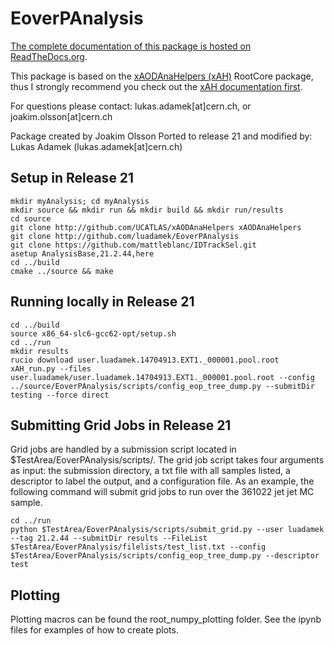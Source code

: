 # EoverPAnalysis
[The complete documentation of this package is hosted on ReadTheDocs.org](http://eoverp.readthedocs.io/en/latest/).

This package is based on the [xAODAnaHelpers (xAH)](https://github.com/UCATLAS/xAODAnaHelpers) RootCore package, thus I strongly recommend you check out the [xAH documentation first](https://xaodanahelpers.readthedocs.io/en/latest/).

For questions please contact: lukas.adamek[at]cern.ch, or joakim.olsson[at]cern.ch

Package created by Joakim Olsson
Ported to release 21 and modified by: Lukas Adamek (lukas.adamek[at]cern.ch)

## Setup in Release 21
```
mkdir myAnalysis; cd myAnalysis
mkdir source && mkdir run && mkdir build && mkdir run/results
cd source
git clone http://github.com/UCATLAS/xAODAnaHelpers xAODAnaHelpers
git clone http://github.com/luadamek/EoverPAnalysis
git clone https://github.com/mattleblanc/IDTrackSel.git
asetup AnalysisBase,21.2.44,here
cd ../build
cmake ../source && make
```

## Running locally in Release 21
```
cd ../build
source x86_64-slc6-gcc62-opt/setup.sh
cd ../run
mkdir results
rucio download user.luadamek.14704913.EXT1._000001.pool.root
xAH_run.py --files user.luadamek/user.luadamek.14704913.EXT1._000001.pool.root --config ../source/EoverPAnalysis/scripts/config_eop_tree_dump.py --submitDir testing --force direct
```

## Submitting Grid Jobs in Release 21
Grid jobs are handled by a submission script located in $TestArea/EoverPAnalysis/scripts/. The grid job script takes four arguments as input: the submission directory, a txt file with all samples listed, a descriptor to label the output, and a configuration file. As an example, the following command will submit grid jobs to run over the 361022 jet jet MC sample.

```
cd ../run
python $TestArea/EoverPAnalysis/scripts/submit_grid.py --user luadamek --tag 21.2.44 --submitDir results --FileList $TestArea/EoverPAnalysis/filelists/test_list.txt --config $TestArea/EoverPAnalysis/scripts/config_eop_tree_dump.py --descriptor test
```


## Plotting
Plotting macros can be found the root_numpy_plotting folder. See the ipynb files for examples of how to create plots.
